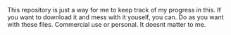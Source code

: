 This repository is just a way for me to keep track of my progress in this. If you want to download it and mess with it youself, you can. Do as you want with these files. Commercial use or personal. It doesnt matter to me.

